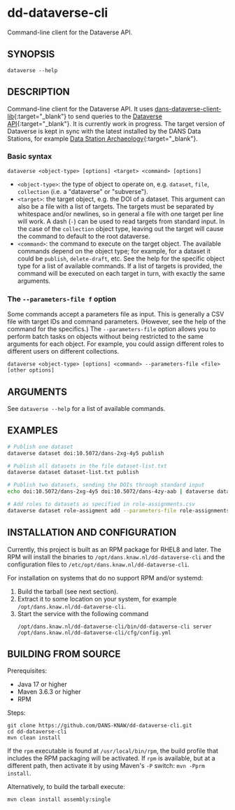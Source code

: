 dd-dataverse-cli
================

Command-line client for the Dataverse API.


SYNOPSIS
--------

    dataverse --help

DESCRIPTION
-----------

Command-line client for the Dataverse API. It uses [dans-dataverse-client-lib]{:target="_blank"} to send queries to the [Dataverse API]{:target="_blank"}. It is
currently work in progress. The target version of Dataverse is kept in sync with the latest installed by the DANS Data Stations, for example 
[Data Station Archaeology]{:target="_blank"}.

### Basic syntax

    dataverse <object-type> [options] <target> <command> [options]

* `<object-type>`: the type of object to operate on, e.g. `dataset`, `file`, `collection` (i.e. a "dataverse" or "subverse").
* `<target>`: the target object, e.g. the DOI of a dataset. This argument can also be a file with a list of targets. The targets must be separated by
  whitespace and/or newlines, so in general a file with one target per line will work. A dash (`-`) can be used to read targets from standard input. In the case
  of the `collection` object type, leaving out the target will cause the command to default to the root dataverse.
* `<command>`: the command to execute on the target object. The available commands depend on the object type; for example, for a dataset it could be
  `publish`, `delete-draft`, etc. See the help for the specific object type for a list of available commands. If a list of targets is provided, the command
  will be executed on each target in turn, with exactly the same arguments.

### The `--parameters-file f` option

Some commands accept a parameters file as input. This is generally a CSV file with target IDs and command parameters. (However, see the help of the command for
the specifics.) The `--parameters-file` option allows you to perform batch tasks on objects without being restricted to the same arguments for each object. For
example, you could assign different roles to different users on different collections.

    dataverse <object-type> [options] <command> --parameters-file <file> [other options]


[dans-dataverse-client-lib]: https://github.com/DANS-KNAW/dans-dataverse-client-lib

[Dataverse API]: http://guides.dataverse.org/en/latest/api/index.html

[Data Station Archaeology]: https://archaeology.datastations.nl/#dvfooter

ARGUMENTS
---------

See `dataverse --help` for a list of available commands.

EXAMPLES
--------

```bash
# Publish one dataset
dataverse dataset doi:10.5072/dans-2xg-4y5 publish 

# Publish all datasets in the file dataset-list.txt
dataverse dataset dataset-list.txt publish 

# Publish two datasets, sending the DOIs through standard input
echo doi:10.5072/dans-2xg-4y5 doi:10.5072/dans-4zy-aab | dataverse dataset - publish

# Add roles to datasets as specified in role-assignments.csv
dataverse dataset role-assigment add --parameters-file role-assignments.csv 
```

INSTALLATION AND CONFIGURATION
------------------------------
Currently, this project is built as an RPM package for RHEL8 and later. The RPM will install the binaries to
`/opt/dans.knaw.nl/dd-dataverse-cli` and the configuration files to `/etc/opt/dans.knaw.nl/dd-dataverse-cli`.

For installation on systems that do no support RPM and/or systemd:

1. Build the tarball (see next section).
2. Extract it to some location on your system, for example `/opt/dans.knaw.nl/dd-dataverse-cli`.
3. Start the service with the following command
   ```
   /opt/dans.knaw.nl/dd-dataverse-cli/bin/dd-dataverse-cli server /opt/dans.knaw.nl/dd-dataverse-cli/cfg/config.yml 
   ```

BUILDING FROM SOURCE
--------------------
Prerequisites:

* Java 17 or higher
* Maven 3.6.3 or higher
* RPM

Steps:

    git clone https://github.com/DANS-KNAW/dd-dataverse-cli.git
    cd dd-dataverse-cli 
    mvn clean install

If the `rpm` executable is found at `/usr/local/bin/rpm`, the build profile that includes the RPM
packaging will be activated. If `rpm` is available, but at a different path, then activate it by using
Maven's `-P` switch: `mvn -Pprm install`.

Alternatively, to build the tarball execute:

    mvn clean install assembly:single
